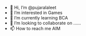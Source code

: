 - 👋 Hi, I’m @pujaralaleet
- 👀 I’m interested in Games
- 🌱 I’m currently learning BCA
- 💞️ I’m looking to collaborate on ......
- 📫 How to reach me AIM

<!---
pujaralaleet/pujaralaleet is a ✨ special ✨ repository because its `README.md` (this file) appears on your GitHub profile.
You can click the Preview link to take a look at your changes.
--->
